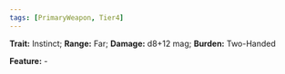 ```yaml
---
tags: [PrimaryWeapon, Tier4]
---
```

**Trait:** Instinct; **Range:** Far; **Damage:** d8+12 mag; **Burden:** Two-Handed

**Feature:** -
